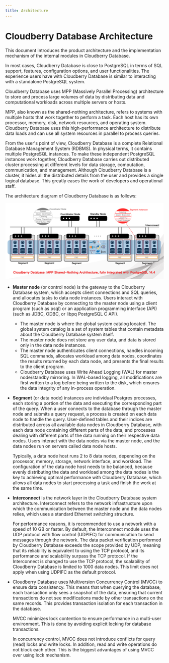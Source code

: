 ```yaml
---
title: Architecture
---
```


# Cloudberry Database Architecture

This document introduces the product architecture and the implementation mechanism of the internal modules in Cloudberry Database.

In most cases, Cloudberry Database is close to PostgreSQL in terms of SQL support, features, configuration options, and user functionalities. The experience users have with Cloudberry Database is similar to interacting with a standalone PostgreSQL system.

Cloudberry Database uses MPP (Massively Parallel Processing) architecture to store and process large volumes of data by distributing data and computational workloads across multiple servers or hosts.

MPP, also known as the shared-nothing architecture, refers to systems with multiple hosts that work together to perform a task. Each host has its own processor, memory, disk, network resources, and operating system. Cloudberry Database uses this high-performance architecture to distribute data loads and can use all system resources in parallel to process queries.

From the user's point of view, Cloudberry Database is a complete Relational Database Management System (RDBMS). In physical terms, it contains multiple PostgreSQL instances. To make these independent PostgreSQL instances work together, Cloudberry Database carries out distributed cluster processing at different levels for data storage, computation, communication, and management. Although Cloudberry Database is a cluster, it hides all the distributed details from the user and provides a single logical database. This greatly eases the work of developers and operational staff.

The architecture diagram of Cloudberry Database is as follows:

![Cloudberry Architecture](./media/cbdb-arch.png)

- **Master node** (or control node) is the gateway to the Cloudberry Database system, which accepts client connections and SQL queries, and allocates tasks to data node instances. Users interact with Cloudberry Database by connecting to the master node using a client program (such as psql) or an application programming interface (API) (such as JDBC, ODBC, or libpq PostgreSQL C API).
    - The master node is where the global system catalog located. The global system catalog is a set of system tables that contain metadata about the Cloudberry Database system itself.
    - The master node does not store any user data, and data is stored only in the data node instances.
    - The master node authenticates client connections, handles incoming SQL commands, allocates workload among data nodes, coordinates the results returned by each data node, and presents the final results to the client program.
    - Cloudberry Database uses Write Ahead Logging (WAL) for master node/standby mirroring. In WAL-based logging, all modifications are first written to a log before being written to the disk, which ensures the data integrity of any in-process operation.

- **Segment** (or data node) instances are individual Postgres processes, each storing a portion of the data and executing the corresponding part of the query. When a user connects to the database through the master node and submits a query request, a process is created on each data node to handle the query. User-defined tables and their indices are distributed across all available data nodes in Cloudberry Database, with each data node containing different parts of the data, and processes dealing with different parts of the data running on their respective data nodes. Users interact with the data nodes via the master node, and the data nodes run on servers called data node hosts.

    Typically, a data node host runs 2 to 8 data nodes, depending on the processor, memory, storage, network interface, and workload. The configuration of the data node host needs to be balanced, because evenly distributing the data and workload among the data nodes is the key to achieving optimal performance with Cloudberry Database, which allows all data nodes to start processing a task and finish the work at the same time.

- **Interconnect** is the network layer in the Cloudberry Database system architecture. Interconnect refers to the network infrastructure upon which the communication between the master node and the data nodes relies, which uses a standard Ethernet switching structure.

    For performance reasons, it is recommended to use a network with a speed of 10 GB or faster. By default, the Interconnect module uses the UDP protocol with flow control (UDPIFC) for communication to send messages through the network. The data packet verification performed by Cloudberry Database exceeds the scope provided by UDP, meaning that its reliability is equivalent to using the TCP protocol, and its performance and scalability surpass the TCP protocol. If the Interconnect is changed to use the TCP protocol, the scalability of Cloudberry Database is limited to 1000 data nodes. This limit does not apply when using UDPIFC as the default protocol.

- Cloudberry Database uses Multiversion Concurrency Control (MVCC) to ensure data consistency. This means that when querying the database, each transaction only sees a snapshot of the data, ensuring that current transactions do not see modifications made by other transactions on the same records. This provides transaction isolation for each transaction in the database.

    MVCC minimizes lock contention to ensure performance in a multi-user environment. This is done by avoiding explicit locking for database transactions.
    
    In concurrency control, MVCC does not introduce conflicts for query (read) locks and write locks. In addition, read and write operations do not block each other. This is the biggest advantages of using MVCC over using lock mechanism.
